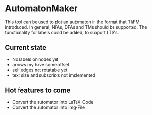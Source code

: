 # AutomatonMaker 

This tool can be used to plot an automaton in the format that TI/FM introduced.
In general, NFAs, DFAs and TMs should be supported. 
The functionality for labels could be added, to support LTS's.

## Current state
- No labels on nodes yet
- arrows my have some offset
- self edges not rotatable yet
- text size and subscripts not implemented

## Hot features to come
- Convert the automaton into LaTeX-Code
- Convert the automaton into img-File
